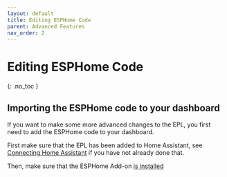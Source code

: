 ```yaml
---
layout: default
title: Editing ESPHome Code
parent: Advanced Features
nav_order: 2
---
```


# Editing ESPHome Code

{: .no_toc }

## Importing the ESPHome code to your dashboard

If you want to make some more advanced changes to the EPL, you first need to add the ESPHome code to your dashboard.

First make sure that the EPL has been added to Home Assistant, see [Connecting Home Assistant](https://everythingsmarthome.github.io/everything-presence-one/Home%20Assistant/connecting-home-assistant.html) if you have not already done that.

Then, make sure that the ESPHome Add-on [is installed](https://esphome.io/guides/getting_started_hassio.html)

<script>
const toggleDarkMode = document.querySelector('.js-toggle-dark-mode');

jtd.addEvent(toggleDarkMode, 'click', function(){
  if (jtd.getTheme() === 'dark') {
    jtd.setTheme('light');
    toggleDarkMode.textContent = 'Preview dark color scheme';
  } else {
    jtd.setTheme('dark');
    toggleDarkMode.textContent = 'Return to the light side';
  }
});
</script>
